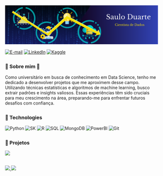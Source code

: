 ![](https://github.com/saulo-duarte/saulo-duarte/blob/main/bannergithub.png)

[![E-mail](https://img.shields.io/badge/Microsoft_Outlook-0078D4?style=for-the-badge&logo=microsoft-outlook&logoColor=white)](mailto:saulolduarte@outlook.com)
[![LinkedIn](https://img.shields.io/badge/LinkedIn-0077B5?style=for-the-badge&logo=linkedin&logoColor=white)](https://www.linkedin.com/in/saulo-duarte-0a2720261/)
[![Kaggle](https://img.shields.io/badge/Kaggle-20BEFF?style=for-the-badge&logo=Kaggle&logoColor=white)](https://www.kaggle.com/sauloleandroduarte)

##
### 👾 Sobre mim 👾

Como universitário em busca de conhecimento em Data Science, tenho me dedicado a desenvolver projetos que me aproximem desse campo. Utilizando técnicas estatísticas e algoritmos de machine learning, busco extrair padrões e insights valiosos. Essas experiências têm sido cruciais para meu crescimento na área, preparando-me para enfrentar futuros desafios com confiança.

##
### 🔧 Technologies 

![Python](https://img.shields.io/badge/Python-3776AB?style=for-the-badge&logo=python&logoColor=white)
![SK](https://img.shields.io/badge/scikit_learn-F7931E?style=for-the-badge&logo=scikit-learn&logoColor=white)
![R](https://img.shields.io/badge/r-%23276DC3.svg?style=for-the-badge&logo=r&logoColor=white)
![SQL](https://img.shields.io/badge/MySQL-00000F?style=for-the-badge&logo=mysql&logoColor=white)
![MongoDB](https://img.shields.io/badge/MongoDB-%234ea94b.svg?style=for-the-badge&logo=mongodb&logoColor=white)
![PowerBI](https://img.shields.io/badge/PowerBI-F2C811?style=for-the-badge&logo=Power%20BI&logoColor=white)
![Git](https://img.shields.io/badge/git-%23F05033.svg?style=for-the-badge&logo=git&logoColor=white)
##
### 📝 Projetos

<a href="https://github.com/saulo-duarte/Projeto-Acidentes-Rodovias-Federais">
    <img  height="45px"src="https://cdni.iconscout.com/illustration/premium/thumb/car-crash-4981330-4144438.png" 
/>
</a>

## 
<a href="https://github.com/saulo-duarte">
    <img height="125px" src="https://github-readme-stats.vercel.app/api?username=saulo-duarte&show_icons=true&hide=contribs,prs&cache_seconds=86400&theme=github_dark" />
    <img height="125px" src="https://github-readme-stats.vercel.app/api/top-langs/?username=saulo-duarte&hide=html&hide_title=true&layout=compact&theme=github_dark&langs_count=6&exclude_repo=comp426,Redventures-Movie-" 
/>
</a>

